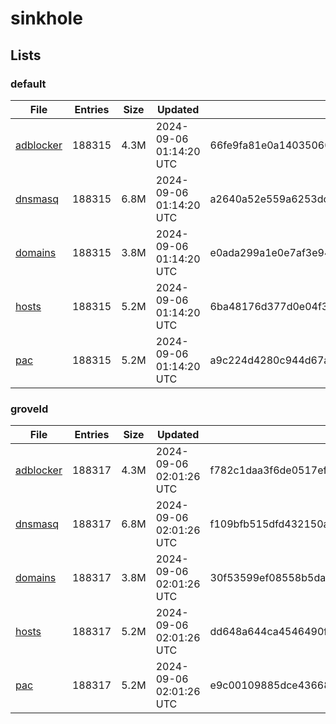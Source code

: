 # sinkhole

## Lists

### default

|File|Entries|Size|Updated|Hash|
|-|-|-|-|-|
|[adblocker](https://raw.githubusercontent.com/groveld/sinkhole/lists/default/adblocker.txt)|188315|4.3M|2024-09-06 01:14:20 UTC|66fe9fa81e0a140350605311fae4f7b1a165b735a1e419df0d9f113916c24764|
|[dnsmasq](https://raw.githubusercontent.com/groveld/sinkhole/lists/default/dnsmasq.txt)|188315|6.8M|2024-09-06 01:14:20 UTC|a2640a52e559a6253dc609f23f2018098697f6d3d6f82732a44a61cf6be3d173|
|[domains](https://raw.githubusercontent.com/groveld/sinkhole/lists/default/domains.txt)|188315|3.8M|2024-09-06 01:14:20 UTC|e0ada299a1e0e7af3e94f2129a41c92059b60094f4e83c06b0f7c31c629f3981|
|[hosts](https://raw.githubusercontent.com/groveld/sinkhole/lists/default/hosts.txt)|188315|5.2M|2024-09-06 01:14:20 UTC|6ba48176d377d0e04f3c5c19e6da7c8f037dc260e2109473cc38e73e95cd9f63|
|[pac](https://raw.githubusercontent.com/groveld/sinkhole/lists/default/pac.txt)|188315|5.2M|2024-09-06 01:14:20 UTC|a9c224d4280c944d67a9dad5b85cd4150263a933133e295904d074523ce68ebc|

### groveld

|File|Entries|Size|Updated|Hash|
|-|-|-|-|-|
|[adblocker](https://raw.githubusercontent.com/groveld/sinkhole/lists/groveld/adblocker.txt)|188317|4.3M|2024-09-06 02:01:26 UTC|f782c1daa3f6de0517efcd73abb538998f4a987755f445d813920a9bdceeb1ff|
|[dnsmasq](https://raw.githubusercontent.com/groveld/sinkhole/lists/groveld/dnsmasq.txt)|188317|6.8M|2024-09-06 02:01:26 UTC|f109bfb515dfd432150a6322869afa59f5e0a1ae42da3099fd361ce2432b8f32|
|[domains](https://raw.githubusercontent.com/groveld/sinkhole/lists/groveld/domains.txt)|188317|3.8M|2024-09-06 02:01:26 UTC|30f53599ef08558b5dae83bc951b42fad7099929dd275d66d7eee7dd83625938|
|[hosts](https://raw.githubusercontent.com/groveld/sinkhole/lists/groveld/hosts.txt)|188317|5.2M|2024-09-06 02:01:26 UTC|dd648a644ca4546490f7230db59743169c08add18eb7d37ba98bf3a691fbbfae|
|[pac](https://raw.githubusercontent.com/groveld/sinkhole/lists/groveld/pac.txt)|188317|5.2M|2024-09-06 02:01:26 UTC|e9c00109885dce4366861cad0113be04cf6a6af9350dec0640ce03926c238ddf|

